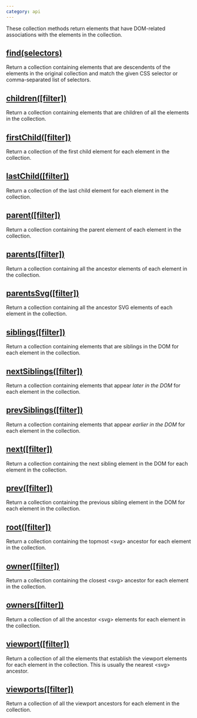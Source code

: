 ```yaml
---
category: api
---
```


These collection methods return elements that have DOM-related associations with the elements in the collection.

## [find(selectors)](/api/find/)

Return a collection containing elements that are descendents of the elements in the original collection and match the given CSS selector or comma-separated list of selectors.

## [children(\[filter\])](/api/children/)

Return a collection containing elements that are children of all the elements in the collection.

## [firstChild(\[filter\])](/api/firstChild/)

Return a collection of the first child element for each element in the collection.

## [lastChild(\[filter\])](/api/lastChild/)

Return a collection of the last child element for each element in the collection.

## [parent(\[filter\])](/api/parent/)

Return a collection containing the parent element of each element in the collection.

## [parents(\[filter\])](/api/parents/)

Return a collection containing all the ancestor elements of each element in the collection.

## [parentsSvg(\[filter\])](/api/parentsSvg/)

Return a collection containing all the ancestor SVG elements of each element in the collection.

## [siblings(\[filter\])](/api/siblings/)

Return a collection containing elements that are siblings in the DOM for each element in the collection.

## [nextSiblings(\[filter\])](/api/nextSiblings/)

Return a collection containing elements that appear _later in the DOM_ for each element in the collection.

## [prevSiblings(\[filter\])](/api/prevSiblings/)

Return a collection containing elements that appear _earlier in the DOM_ for each element in the collection.

## [next(\[filter\])](/api/next/)

Return a collection containing the next sibling element in the DOM for each element in the collection.

## [prev(\[filter\])](/api/prev/)

Return a collection containing the previous sibling element in the DOM for each element in the collection.

## [root(\[filter\])](/api/root/)

Return a collection containing the topmost &lt;svg&gt; ancestor for each element in the collection.

## [owner(\[filter\])](/api/owner/)

Return a collection containing the closest &lt;svg&gt; ancestor for each element in the collection.

## [owners(\[filter\])](/api/owners/)

Return a collection of all the ancestor &lt;svg&gt; elements for each element in the collection.

## [viewport(\[filter\])](/api/viewport/)

Return a collection of all the elements that establish the viewport elements for each element in the collection. This is usually the nearest &lt;svg&gt; ancestor.

## [viewports(\[filter\])](/api/viewports/)

Return a collection of all the viewport ancestors for each element in the collection.
